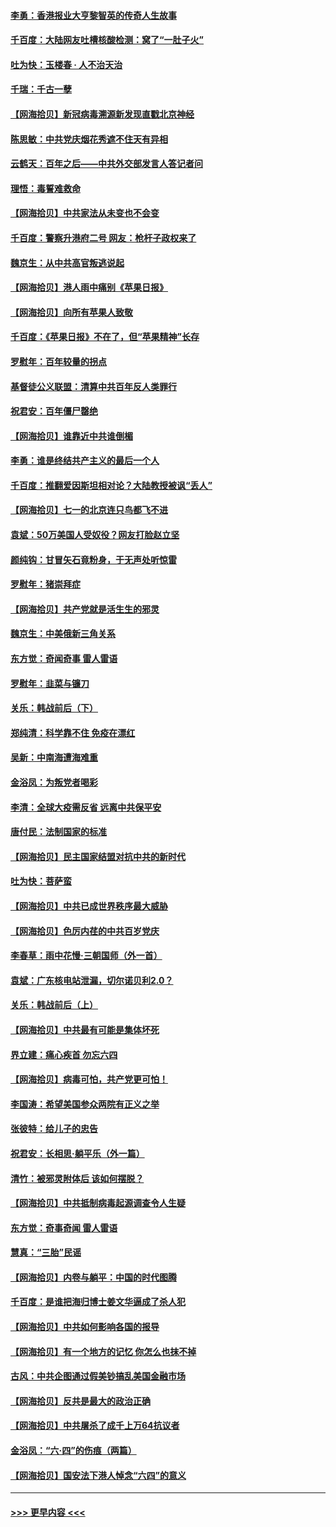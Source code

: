 #### [李勇：香港报业大亨黎智英的传奇人生故事](../pages/nsc993/n13055258.md?t=06292352) 
#### [千百度：大陆网友吐槽核酸检测：窝了“一肚子火”](../pages/nsc993/n13055194.md?t=06292352) 
#### [吐为快：玉楼春 · 人不治天治](../pages/nsc993/n13054028.md?t=06292352) 
#### [千瑞：千古一孽](../pages/nsc993/n13054016.md?t=06292352) 
#### [【网海拾贝】新冠病毒溯源新发现直戳北京神经](../pages/nsc993/n13052425.md?t=06292352) 
#### [陈思敏：中共党庆烟花秀遮不住天有异相](../pages/nsc993/n13052020.md?t=06292352) 
#### [云鹤天：百年之后——中共外交部发言人答记者问](../pages/nsc993/n13051604.md?t=06292352) 
#### [理悟：毒誓难救命](../pages/nsc993/n13051601.md?t=06292352) 
#### [【网海拾贝】中共家法从未变也不会变](../pages/nsc993/n13050366.md?t=06292352) 
#### [千百度：警察升港府二号 网友：枪杆子政权来了](../pages/nsc993/n13050261.md?t=06292352) 
#### [魏京生：从中共高官叛逃说起](../pages/nsc993/n13048997.md?t=06292352) 
#### [【网海拾贝】港人雨中痛别《苹果日报》](../pages/nsc993/n13048941.md?t=06292352) 
#### [【网海拾贝】向所有苹果人致敬](../pages/nsc993/n13046795.md?t=06292352) 
#### [千百度：《苹果日报》不在了，但“苹果精神”长存](../pages/nsc993/n13046703.md?t=06292352) 
#### [罗慰年：百年较量的拐点](../pages/nsc993/n13046542.md?t=06292352) 
#### [基督徒公义联盟：清算中共百年反人类罪行](../pages/nsc993/n13046499.md?t=06292352) 
#### [祝君安：百年僵尸罄绝](../pages/nsc993/n13045595.md?t=06292352) 
#### [【网海拾贝】谁靠近中共谁倒楣](../pages/nsc993/n13044667.md?t=06292352) 
#### [李勇：谁是终结共产主义的最后一个人](../pages/nsc993/n13044397.md?t=06292352) 
#### [千百度：推翻爱因斯坦相对论？大陆教授被讽“丢人”](../pages/nsc993/n13043908.md?t=06292352) 
#### [【网海拾贝】七一的北京连只鸟都飞不进](../pages/nsc993/n13041377.md?t=06292352) 
#### [袁斌：50万美国人受奴役？网友打脸赵立坚](../pages/nsc993/n13041330.md?t=06292352) 
#### [颜纯钩：甘冒矢石竟粉身，于无声处听惊雷](../pages/nsc993/n13041140.md?t=06292352) 
#### [罗慰年：猪崇拜症](../pages/nsc993/n13041071.md?t=06292352) 
#### [【网海拾贝】共产党就是活生生的邪灵](../pages/nsc993/n13036627.md?t=06292352) 
#### [魏京生：中美俄新三角关系](../pages/nsc993/n13035986.md?t=06292352) 
#### [东方觉：奇闻奇事 雷人雷语](../pages/nsc993/n13035878.md?t=06292352) 
#### [罗慰年：韭菜与镰刀](../pages/nsc993/n13034374.md?t=06292352) 
#### [关乐：韩战前后（下）](../pages/nsc993/n13034113.md?t=06292352) 
#### [郑纯清：科学靠不住 免疫在漂红](../pages/nsc993/n13034093.md?t=06292352) 
#### [吴新：中南海遭海难重](../pages/nsc993/n13034084.md?t=06292352) 
#### [金浴凤：为叛党者喝彩](../pages/nsc993/n13034058.md?t=06292352) 
#### [李清：全球大疫需反省 远离中共保平安](../pages/nsc993/n13033784.md?t=06292352) 
#### [唐付民：法制国家的标准](../pages/nsc993/n13032944.md?t=06292352) 
#### [【网海拾贝】民主国家结盟对抗中共的新时代](../pages/nsc993/n13031717.md?t=06292352) 
#### [吐为快：菩萨蛮](../pages/nsc993/n13030033.md?t=06292352) 
#### [【网海拾贝】中共已成世界秩序最大威胁](../pages/nsc993/n13028138.md?t=06292352) 
#### [【网海拾贝】色厉内荏的中共百岁党庆](../pages/nsc993/n13025582.md?t=06292352) 
#### [李春草：雨中花慢‧三朝国师（外一首）](../pages/nsc993/n13025567.md?t=06292352) 
#### [袁斌：广东核电站泄漏，切尔诺贝利2.0？](../pages/nsc993/n13025475.md?t=06292352) 
#### [关乐：韩战前后（上）](../pages/nsc993/n13025387.md?t=06292352) 
#### [【网海拾贝】中共最有可能是集体坏死](../pages/nsc993/n13023101.md?t=06292352) 
#### [界立建：痛心疾首 勿忘六四](../pages/nsc993/n13022339.md?t=06292352) 
#### [【网海拾贝】病毒可怕，共产党更可怕！](../pages/nsc993/n13020728.md?t=06292352) 
#### [李国涛：希望美国参众两院有正义之举](../pages/nsc993/n13020674.md?t=06292352) 
#### [张彼特：给儿子的忠告](../pages/nsc993/n13018934.md?t=06292352) 
#### [祝君安：长相思‧躺平乐（外一篇）](../pages/nsc993/n13018923.md?t=06292352) 
#### [清竹：被邪灵附体后 该如何摆脱？](../pages/nsc993/n13018877.md?t=06292352) 
#### [【网海拾贝】中共抵制病毒起源调查令人生疑](../pages/nsc993/n13017785.md?t=06292352) 
#### [东方觉：奇事奇闻 雷人雷语](../pages/nsc993/n13017577.md?t=06292352) 
#### [慧真：“三胎”民谣](../pages/nsc993/n13017394.md?t=06292352) 
#### [【网海拾贝】内卷与躺平：中国的时代图腾](../pages/nsc993/n13016128.md?t=06292352) 
#### [千百度：是谁把海归博士姜文华逼成了杀人犯](../pages/nsc993/n13015218.md?t=06292352) 
#### [【网海拾贝】中共如何影响各国的报导](../pages/nsc993/n13012599.md?t=06292352) 
#### [【网海拾贝】有一个地方的记忆 你怎么也抹不掉](../pages/nsc993/n13009802.md?t=06292352) 
#### [古风：中共企图通过假美钞搞乱美国金融市场](../pages/nsc993/n13009626.md?t=06292352) 
#### [【网海拾贝】反共是最大的政治正确](../pages/nsc993/n13007051.md?t=06292352) 
#### [【网海拾贝】中共屠杀了成千上万64抗议者](../pages/nsc993/n13002713.md?t=06292352) 
#### [金浴凤：“六·四”的伤痕（两篇）](../pages/nsc993/n13001719.md?t=06292352) 
#### [【网海拾贝】国安法下港人悼念“六四”的意义](../pages/nsc993/n13001039.md?t=06292352) 

----
#### [ >>> 更早内容 <<< ](../indexes/nsc993-earlier.md)
